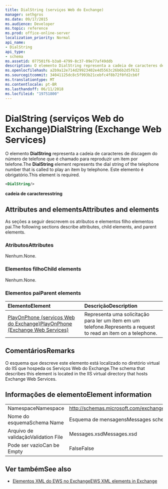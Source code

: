 ```yaml
---
title: DialString (serviços Web do Exchange)
manager: sethgros
ms.date: 09/17/2015
ms.audience: Developer
ms.topic: reference
ms.prod: office-online-server
localization_priority: Normal
api_name:
- DialString
api_type:
- schema
ms.assetid: 077501f6-b3a8-4799-8c37-09e77af49ddb
description: O elemento DialString representa a cadeia de caracteres de discagem do número de telefone que é chamado para reproduzir um item por telefone. Este elemento é obrigatório.
ms.openlocfilehash: a2b9a12e714d29923402e4d5563c26b6b2d5f632
ms.sourcegitcommit: 34041125dc8c5f993b21cebfc4f8b72f0fd2cb6f
ms.translationtype: MT
ms.contentlocale: pt-BR
ms.lasthandoff: 06/11/2018
ms.locfileid: "19751800"
---
```

# <a name="dialstring-exchange-web-services"></a><span data-ttu-id="9884e-104">DialString (serviços Web do Exchange)</span><span class="sxs-lookup"><span data-stu-id="9884e-104">DialString (Exchange Web Services)</span></span>

<span data-ttu-id="9884e-105">O elemento **DialString** representa a cadeia de caracteres de discagem do número de telefone que é chamado para reproduzir um item por telefone.</span><span class="sxs-lookup"><span data-stu-id="9884e-105">The **DialString** element represents the dial string of the telephone number that is called to play an item by telephone.</span></span> <span data-ttu-id="9884e-106">Este elemento é obrigatório.</span><span class="sxs-lookup"><span data-stu-id="9884e-106">This element is required.</span></span> 
  
```xml
<DialString/>
```

 <span data-ttu-id="9884e-107">**cadeia de caracteres**</span><span class="sxs-lookup"><span data-stu-id="9884e-107">**string**</span></span>
## <a name="attributes-and-elements"></a><span data-ttu-id="9884e-108">Attributes and elements</span><span class="sxs-lookup"><span data-stu-id="9884e-108">Attributes and elements</span></span>

<span data-ttu-id="9884e-109">As seções a seguir descrevem os atributos e elementos filho elementos pai.</span><span class="sxs-lookup"><span data-stu-id="9884e-109">The following sections describe attributes, child elements, and parent elements.</span></span>
  
### <a name="attributes"></a><span data-ttu-id="9884e-110">Atributos</span><span class="sxs-lookup"><span data-stu-id="9884e-110">Attributes</span></span>

<span data-ttu-id="9884e-111">Nenhum.</span><span class="sxs-lookup"><span data-stu-id="9884e-111">None.</span></span>
  
### <a name="child-elements"></a><span data-ttu-id="9884e-112">Elementos filho</span><span class="sxs-lookup"><span data-stu-id="9884e-112">Child elements</span></span>

<span data-ttu-id="9884e-113">Nenhum.</span><span class="sxs-lookup"><span data-stu-id="9884e-113">None.</span></span>
  
### <a name="parent-elements"></a><span data-ttu-id="9884e-114">Elementos pai</span><span class="sxs-lookup"><span data-stu-id="9884e-114">Parent elements</span></span>

|<span data-ttu-id="9884e-115">**Elemento**</span><span class="sxs-lookup"><span data-stu-id="9884e-115">**Element**</span></span>|<span data-ttu-id="9884e-116">**Descrição**</span><span class="sxs-lookup"><span data-stu-id="9884e-116">**Description**</span></span>|
|:-----|:-----|
|[<span data-ttu-id="9884e-117">PlayOnPhone (serviços Web do Exchange)</span><span class="sxs-lookup"><span data-stu-id="9884e-117">PlayOnPhone (Exchange Web Services)</span></span>](playonphone-exchange-web-services.md) <br/> |<span data-ttu-id="9884e-118">Representa uma solicitação para ler um item em um telefone.</span><span class="sxs-lookup"><span data-stu-id="9884e-118">Represents a request to read an item on a telephone.</span></span>  <br/> |
   
## <a name="remarks"></a><span data-ttu-id="9884e-119">Comentários</span><span class="sxs-lookup"><span data-stu-id="9884e-119">Remarks</span></span>

<span data-ttu-id="9884e-120">O esquema que descreve este elemento está localizado no diretório virtual do IIS que hospeda os Serviços Web do Exchange.</span><span class="sxs-lookup"><span data-stu-id="9884e-120">The schema that describes this element is located in the IIS virtual directory that hosts Exchange Web Services.</span></span>
  
## <a name="element-information"></a><span data-ttu-id="9884e-121">Informações de elemento</span><span class="sxs-lookup"><span data-stu-id="9884e-121">Element information</span></span>

|||
|:-----|:-----|
|<span data-ttu-id="9884e-122">Namespace</span><span class="sxs-lookup"><span data-stu-id="9884e-122">Namespace</span></span>  <br/> |http://schemas.microsoft.com/exchange/services/2006/messages  <br/> |
|<span data-ttu-id="9884e-123">Nome do esquema</span><span class="sxs-lookup"><span data-stu-id="9884e-123">Schema Name</span></span>  <br/> |<span data-ttu-id="9884e-124">Esquema de mensagens</span><span class="sxs-lookup"><span data-stu-id="9884e-124">Messages schema</span></span>  <br/> |
|<span data-ttu-id="9884e-125">Arquivo de validação</span><span class="sxs-lookup"><span data-stu-id="9884e-125">Validation File</span></span>  <br/> |<span data-ttu-id="9884e-126">Messages.xsd</span><span class="sxs-lookup"><span data-stu-id="9884e-126">Messages.xsd</span></span>  <br/> |
|<span data-ttu-id="9884e-127">Pode ser vazio</span><span class="sxs-lookup"><span data-stu-id="9884e-127">Can be Empty</span></span>  <br/> |<span data-ttu-id="9884e-128">False</span><span class="sxs-lookup"><span data-stu-id="9884e-128">False</span></span>  <br/> |
   
## <a name="see-also"></a><span data-ttu-id="9884e-129">Ver também</span><span class="sxs-lookup"><span data-stu-id="9884e-129">See also</span></span>

- [<span data-ttu-id="9884e-130">Elementos XML do EWS no Exchange</span><span class="sxs-lookup"><span data-stu-id="9884e-130">EWS XML elements in Exchange</span></span>](ews-xml-elements-in-exchange.md)

